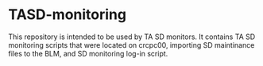 # TASD-monitoring

This repository is intended to be used by TA SD monitors. It contains TA SD monitoring scripts that were located on crcpc00, importing SD maintinance files to the BLM, and SD monitoring log-in script.
